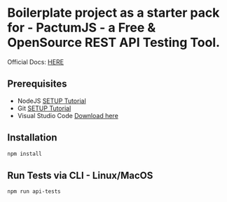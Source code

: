 # Boilerplate project as a starter pack for - PactumJS - a Free & OpenSource REST API Testing Tool.

Official Docs: [HERE](https://pactumjs.github.io/introduction/welcome.html)

## Prerequisites
- NodeJS [SETUP Tutorial](https://youtu.be/j8HZpFjPPVU)
- Git [SETUP Tutorial](https://www.youtube.com/watch?v=0XJMg1ZMSEo)
- Visual Studio Code [Download here](https://code.visualstudio.com/download)

## Installation
```sh
npm install
```

## Run Tests via CLI - Linux/MacOS
```sh
npm run api-tests
```
